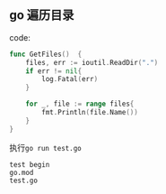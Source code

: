 ## go 遍历目录
code:
```go
func GetFiles()  {
	files, err := ioutil.ReadDir(".")
	if err != nil{
		log.Fatal(err)
	}

	for _, file := range files{
		fmt.Println(file.Name())
	}
}
```


执行`go run test.go`
```shell script
test begin
go.mod
test.go

```

